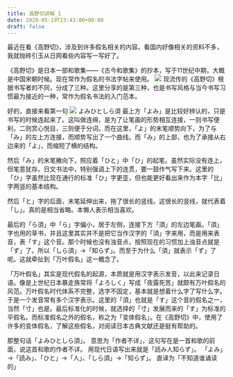 ```yaml
---
title: 高野切讲解_1
date: 2020-05-19T23:43:00+08:00
draft: false
---
```


最近在看《高野切》，涉及到许多假名相关的内容。看国内好像相关的资料不多，我就抛砖引玉从日网看些内容写一写好了。

《高野切》是日本一部和歌集——《古今和歌集》的抄本，写于11世纪中期，大概是中国宋朝时候。现在常作为假名的书法字帖来使用。
![](/image/20A6467D-1C06-4388-BC77-0BF6AE52F022.jpg)
现流传的《高野切》根据书写者的不同，分成了三种。这里分享的是第三种，也是书写风格与当今书写习惯最为接近的一种，常作为假名书法的入门范本。

好的，直接来看第一句
![](/image/60C7B993-9A04-427B-86AA-69B47610DE6C.png)
よみひとしら須
最上方「よみ」是比较好辨认的，只是书写的时候连起来了。这叫做连绵，是为了让笔画的形势相互连接，一则书写便利，二则赏心悦目，三则便于分词。而在这里，「よ」的末笔顺势向下，为了与「み」的左上方连接，而顺势写出了一个曲线。而「み」的上部，也为了承接从右边来的「よ」，而缩短了横的结构。

然后「み」的末笔撇向下，照应着「ひと」中「ひ」的起笔。虽然实际没有连上，但笔意犹存。日文书法中，特别强调上下的连贯，要一鼓作气写下来。这里的「ひ」字虽然比现在通行的标准「ひ」字更歪，但也能更好看出来作为本字「比」字两竖的基本结构。

然后「と」字的后面，末笔延伸出来，拖了很长的竖线。这很长的竖线，就代表着「し」。真的是相当省略。本懒人表示相当喜欢。

最后的「ら須」中「ら」字偏小，居于左侧，连接下方「須」的左边笔画。「須」字也用的草书，并且这里其实并不是把它当作汉字的「須」字来用，而是用来表音，表「す」这个音。那个时候也没有浊音点，按照现在的习惯加上浊音点就是「ず」了。所以「しら須」→「知らず」。而至于为什么「須」就表示「ず」了呢。这就牵扯到「万叶假名」这一概念了。

「万叶假名」其实是现代假名的起源，本质就是用汉字表示发音，以此来记录日语。像是上世纪日本暴走族常将「よろしく」写成「夜露死苦」就颇有万叶假名的风范。万叶假名时代体系不完整，选字不固定，基本就是想着什么字了写什么字。于是一个发音常有多个汉字表示。这里的「須」也就是「す」这个音的假名之一，当然「寸」也是。最后标准化的时候，就选择的「寸」发展而来的「す」为标准的平假名。而标准假名之外的假名，称之为「变体假名」。在《高野切》中，使用了许多的变体假名，了解这些假名，对阅读日本古典文献还是挺有帮助的。

那整句话「よみひとしら須」。
意思为「作者不详」，这句写在是一首和歌的前面，说这首和歌的作者不详。
用现代日语写出来就是「読み人知らず」。
「よみ」→「読み」、「ひと」→「人」、「しら須」→「知らず」。
直译为「不知道谁诵读的」
